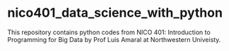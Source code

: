 # nico401_data_science_with_python

This repository contains python codes from NICO 401: Introduction to Programming for Big Data by Prof Luis Amaral at Northwestern Univeisty. 
